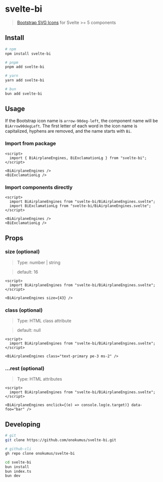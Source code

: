 # svelte-bi

> [Bootstrap SVG Icons](https://github.com/twbs/icons) for Svelte >= 5 components

## Install

```bash
# npm
npm install svelte-bi

# pnpm
pnpm add svelte-bi

# yarn
yarn add svelte-bi

# bun
bun add svelte-bi
```

## Usage

If the Bootstrap icon name is `arrow-90deg-left`, the component name will be `BiArrow90degLeft`. The first letter of each word in the icon name is capitalized, hyphens are removed, and the name starts with `Bi`.

### Import from package

```svelte
<script>
  import { BiAirplaneEngines, BiExclamationLg } from "svelte-bi";
</script>

<BiAirplaneEngines />
<BiExclamationLg />
```

### Import components directly

```svelte
<script>
  import BiAirplaneEngines from "svelte-bi/BiAirplaneEngines.svelte";
  import BiExclamationLg from "svelte-bi/BiAirplaneEngines.svelte";
</script>

<BiAirplaneEngines />
<BiExclamationLg />
```

## Props

### size (optional)

> Type: number | string

> default: 16

```svelte
<script>
  import BiAirplaneEngines from "svelte-bi/BiAirplaneEngines.svelte";
</script>

<BiAirplaneEngines size={43} />
```

### class (optional)

> Type: HTML class attribute

> default: null

```svelte
<script>
  import BiAirplaneEngines from "svelte-bi/BiAirplaneEngines.svelte";
</script>

<BiAirplaneEngines class="text-primary pe-3 ms-2" />
```

### ...rest (optional)

> Type: HTML attributes

```svelte
<script>
  import BiAirplaneEngines from "svelte-bi/BiAirplaneEngines.svelte";
</script>

<BiAirplaneEngines onclick={(e) => console.log(e.target)} data-foo="bar" />
```

## Developing

```bash
# git
git clone https://github.com/onokumus/svelte-bi.git

# github-cli
gh repo clone onokumus/svelte-bi

cd svelte-bi
bun install
bun index.ts
bun dev
```
